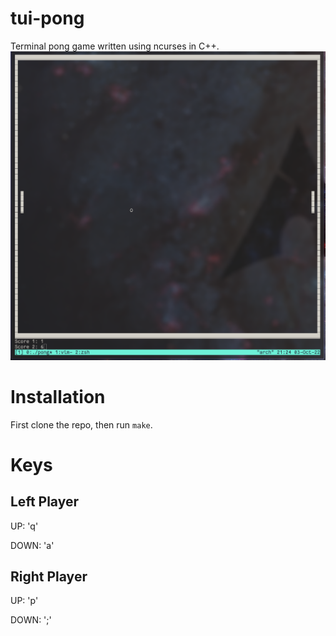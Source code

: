 # tui-pong
Terminal pong game written using ncurses in C++.
![Pong](img/pong.png)

# Installation
First clone the repo, then run `make`.

# Keys

## Left Player
UP: 'q'

DOWN: 'a'

## Right Player
UP: 'p'

DOWN: ';'
